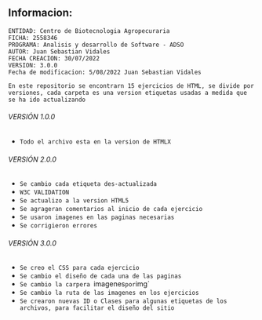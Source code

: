 ## Informacion:

    ENTIDAD: Centro de Biotecnologia Agropecuraria
    FICHA: 2558346
    PROGRAMA: Analisis y desarrollo de Software - ADSO
    AUTOR: Juan Sebastian Vidales
    FECHA CREACION: 30/07/2022
    VERSION: 3.0.0
    Fecha de modificacion: 5/08/2022 Juan Sebastian Vidales
    
    En este repositorio se encontrarn 15 ejercicios de HTML, se divide por versiones, cada carpeta es una version etiquetas usadas a medida que se ha ido actualizando

###### VERSIÓN 1.0.0
- `Todo el archivo esta en la version de HTMLX`


###### VERSIÓN 2.0.0
- `Se cambio cada etiqueta des-actualizada`
- `W3C VALIDATION`
- `Se actualizo a la version HTML5`
- `Se agrageran comentarios al inicio de cada ejercicio`
- `Se usaron imagenes en las paginas necesarias`
- `Se corrigieron errores`


###### VERSIÓN 3.0.0
-  `Se creo el CSS para cada ejercicio`
-  `Se cambio el diseño de cada una de las paginas`
-  `Se cambio la carpera `imagenes` por `img`
-  `Se cambio la ruta de las imagenes en los ejercicios`
-  `Se crearon nuevas ID o Clases para algunas etiquetas de los archivos, para facilitar el diseño del sitio`
